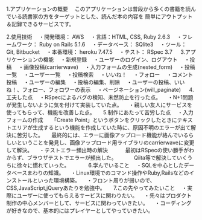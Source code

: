 
1.アプリケーションの概要
　このアプリケーションは普段から多くの書籍を読んでいる読書家の方をターゲットとした、読んだ本の内容を
簡単にアウトプット＆記録できるサービスです。

2.使用技術
　・開発環境： AWS
　・言語：HTML, CSS, Ruby 2.6.3
　・フレームワーク： Ruby on Rails 5.1.6
　・データベース： SQlite3
　・ツール： Git, Bitbucket
　・本番環境： heroku 7.47.5
　・テスト： RSpec 3.7
　
3.アプリケーションの機能
　・新規登録
　・ユーザーのログイン、ログアウト
　・投稿
　・画像投稿(carrierwave)
　・入力フォームの生成(nested_form)
　・投稿一覧
　・ユーザー一覧
　・投稿検索
　・いいね！
　・フォロー
　・コメント投稿
　・ユーザーの編集
　・投稿の編集、削除
　・ユーザーの投稿、いいね！、フォロー、フォロワーの表示
　・ページネーション(will_paginate)
　
4.工夫した点
　・RSpecによるバグの検知、未然防止を行った点。
　・N+1問題が発生しないように気を付けて実装していた点。
　・親しい友人にサービスを使ってもらって、機能を改善した点。
　
5.制作にあたって苦労した点
　・入力フォームの作成
　    「Create Point」というボタンをクリックしたときにテキストエリアが生成するという機能を作成していた時に、原因不明のエラーが出て解決に苦労した。
　    最終的には、エラーに画像アップロード機能が絡んでいるらしいということを発見し、画像アップロード用ライブラリのcarrierwaveに変更して解決。
　・テストエラー頻出時の解決
　　　最初はRSpecの使い勝手がわからず、ブラウザテストでエラーが頻出した。
　　　Qiita等で解決していくうちに徐々に慣れていった。
　　　
6.学んでいること
　・SQLを中心としたデータベースまわりの知識。
　・Linux環境でのコマンド操作やRuby,Railsなどのインストールといった環境構築。
　・フロント周りが弱いので、CSS,JavaScript,jQueryあたりを勉強中。
　
7.この先やってみたいこと
　・実際にユーザーに使ってもらえるサービスに関わりたい。
　・先々はプロダクト制作の中心メンバーとして、サービスに関わっていきたい。
　・コーディングが好きなので、基本的にはプレイヤーとしてやっていきたい。